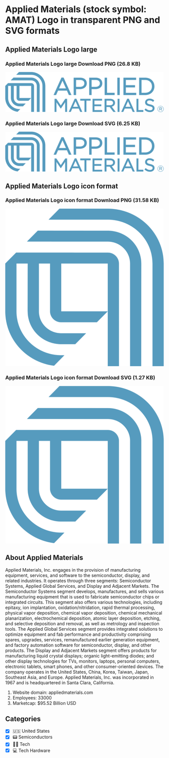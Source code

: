 # Applied Materials (stock symbol: AMAT) Logo in transparent PNG and SVG formats

## Applied Materials Logo large

### Applied Materials Logo large Download PNG (26.8 KB)

![Applied Materials Logo large Download PNG (26.8 KB)](/img/orig/AMAT_BIG-dc200d61.png)

### Applied Materials Logo large Download SVG (6.25 KB)

![Applied Materials Logo large Download SVG (6.25 KB)](/img/orig/AMAT_BIG-591245cd.svg)

## Applied Materials Logo icon format

### Applied Materials Logo icon format Download PNG (31.58 KB)

![Applied Materials Logo icon format Download PNG (31.58 KB)](/img/orig/AMAT-a2114cab.png)

### Applied Materials Logo icon format Download SVG (1.27 KB)

![Applied Materials Logo icon format Download SVG (1.27 KB)](/img/orig/AMAT-1d434ed0.svg)

## About Applied Materials

Applied Materials, Inc. engages in the provision of manufacturing equipment, services, and software to the semiconductor, display, and related industries. It operates through three segments: Semiconductor Systems, Applied Global Services, and Display and Adjacent Markets. The Semiconductor Systems segment develops, manufactures, and sells various manufacturing equipment that is used to fabricate semiconductor chips or integrated circuits. This segment also offers various technologies, including epitaxy, ion implantation, oxidation/nitridation, rapid thermal processing, physical vapor deposition, chemical vapor deposition, chemical mechanical planarization, electrochemical deposition, atomic layer deposition, etching, and selective deposition and removal, as well as metrology and inspection tools. The Applied Global Services segment provides integrated solutions to optimize equipment and fab performance and productivity comprising spares, upgrades, services, remanufactured earlier generation equipment, and factory automation software for semiconductor, display, and other products. The Display and Adjacent Markets segment offers products for manufacturing liquid crystal displays; organic light-emitting diodes; and other display technologies for TVs, monitors, laptops, personal computers, electronic tablets, smart phones, and other consumer-oriented devices. The company operates in the United States, China, Korea, Taiwan, Japan, Southeast Asia, and Europe. Applied Materials, Inc. was incorporated in 1967 and is headquartered in Santa Clara, California.

1. Website domain: appliedmaterials.com
2. Employees: 33000
3. Marketcap: $95.52 Billion USD


## Categories
- [x] 🇺🇸 United States
- [x] 📟 Semiconductors
- [x] 👩‍💻 Tech
- [x] 💻 Tech Hardware
